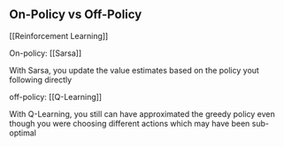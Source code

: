 ## On-Policy vs Off-Policy

[[Reinforcement Learning]]

On-policy: [[Sarsa]]

With Sarsa, you update the value estimates based on the policy yout following directly

off-policy: [[Q-Learning]]

With Q-Learning, you still can have approximated the greedy policy even though you were choosing different actions which may have been sub-optimal